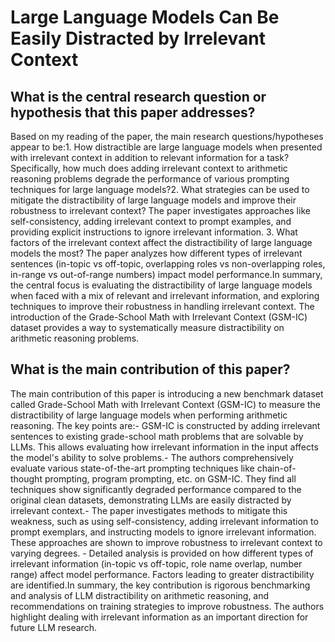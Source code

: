 # Large Language Models Can Be Easily Distracted by Irrelevant Context

## What is the central research question or hypothesis that this paper addresses?

Based on my reading of the paper, the main research questions/hypotheses appear to be:1. How distractible are large language models when presented with irrelevant context in addition to relevant information for a task? Specifically, how much does adding irrelevant context to arithmetic reasoning problems degrade the performance of various prompting techniques for large language models?2. What strategies can be used to mitigate the distractibility of large language models and improve their robustness to irrelevant context? The paper investigates approaches like self-consistency, adding irrelevant context to prompt examples, and providing explicit instructions to ignore irrelevant information. 3. What factors of the irrelevant context affect the distractibility of large language models the most? The paper analyzes how different types of irrelevant sentences (in-topic vs off-topic, overlapping roles vs non-overlapping roles, in-range vs out-of-range numbers) impact model performance.In summary, the central focus is evaluating the distractibility of large language models when faced with a mix of relevant and irrelevant information, and exploring techniques to improve their robustness in handling irrelevant context. The introduction of the Grade-School Math with Irrelevant Context (GSM-IC) dataset provides a way to systematically measure distractibility on arithmetic reasoning problems.


## What is the main contribution of this paper?

The main contribution of this paper is introducing a new benchmark dataset called Grade-School Math with Irrelevant Context (GSM-IC) to measure the distractibility of large language models when performing arithmetic reasoning. The key points are:- GSM-IC is constructed by adding irrelevant sentences to existing grade-school math problems that are solvable by LLMs. This allows evaluating how irrelevant information in the input affects the model's ability to solve problems.- The authors comprehensively evaluate various state-of-the-art prompting techniques like chain-of-thought prompting, program prompting, etc. on GSM-IC. They find all techniques show significantly degraded performance compared to the original clean datasets, demonstrating LLMs are easily distracted by irrelevant context.- The paper investigates methods to mitigate this weakness, such as using self-consistency, adding irrelevant information to prompt exemplars, and instructing models to ignore irrelevant information. These approaches are shown to improve robustness to irrelevant context to varying degrees. - Detailed analysis is provided on how different types of irrelevant information (in-topic vs off-topic, role name overlap, number range) affect model performance. Factors leading to greater distractibility are identified.In summary, the key contribution is rigorous benchmarking and analysis of LLM distractibility on arithmetic reasoning, and recommendations on training strategies to improve robustness. The authors highlight dealing with irrelevant information as an important direction for future LLM research.
